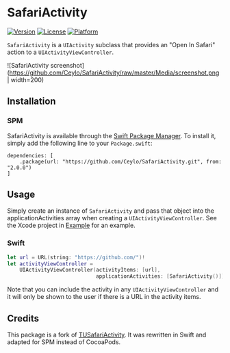 # SafariActivity

[![Version](https://img.shields.io/github/v/tag/Ceylo/SafariActivity)](https://github.com/Ceylo/SafariActivity/releases)
[![License](https://img.shields.io/badge/license-BSD-lightgrey)](https://github.com/Ceylo/SafariActivity/blob/master/LICENSE.md)
[![Platform](https://img.shields.io/badge/platform-iOS-lightgrey)](https://github.com/Ceylo/SafariActivity)

`SafariActivity` is a `UIActivity` subclass that provides an "Open In Safari" action to a `UIActivityViewController`.

![SafariActivity screenshot](https://github.com/Ceylo/SafariActivity/raw/master/Media/screenshot.png | width=200)

## Installation

### SPM

SafariActivity is available through the [Swift Package Manager](https://swift.org/package-manager/). To install
it, simply add the following line to your `Package.swift`:

    dependencies: [
        .package(url: "https://github.com/Ceylo/SafariActivity.git", from: "2.0.0")
    ]

## Usage

Simply create an instance of `SafariActivity` and pass that object into the applicationActivities array when creating a `UIActivityViewController`.
See the Xcode project in [Example](https://github.com/Ceylo/SafariActivity/tree/master/Example) for an example.

### Swift

```swift
let url = URL(string: "https://github.com/")!
let activityViewController =
    UIActivityViewController(activityItems: [url],
                             applicationActivities: [SafariActivity()])
```

Note that you can include the activity in any `UIActivityViewController` and it will only be shown to the user if there is a URL in the activity items.

## Credits

This package is a fork of [TUSafariActivity](https://github.com/davbeck/TUSafariActivity). It was rewritten in Swift and adapted for SPM instead of CocoaPods.
